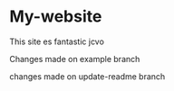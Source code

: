 # My-website

This site es fantastic jcvo

Changes made on example branch

changes made on update-readme branch

